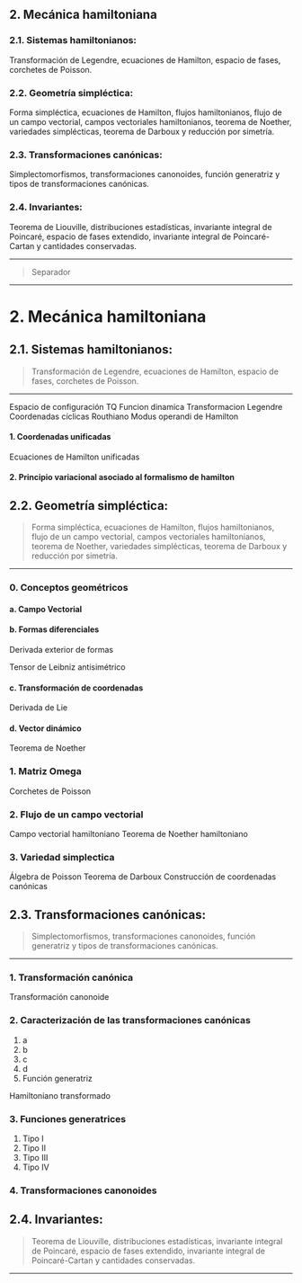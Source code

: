 
## 2. Mecánica hamiltoniana

### 2.1. Sistemas hamiltonianos:

Transformación de Legendre,
ecuaciones de Hamilton,
espacio de fases,
corchetes de Poisson.

### 2.2. Geometría simpléctica:
Forma simpléctica,
ecuaciones de Hamilton,
flujos hamiltonianos,
flujo de un campo vectorial,
campos vectoriales hamiltonianos,
teorema de Noether,
variedades simplécticas,
teorema de Darboux y reducción por simetría.

### 2.3. Transformaciones canónicas:
Simplectomorfismos,
transformaciones canonoides,
función generatriz y tipos de transformaciones canónicas.

### 2.4. Invariantes:
Teorema de Liouville,
distribuciones estadísticas,
invariante integral de Poincaré,
espacio de fases extendido,
invariante integral de Poincaré-Cartan y cantidades conservadas.

---

> Separador

---


# 2. Mecánica hamiltoniana

## 2.1. Sistemas hamiltonianos:
> Transformación de Legendre,
ecuaciones de Hamilton,
espacio de fases,
corchetes de Poisson.

---

Espacio de configuración TQ
Funcion dinamica
Transformacion Legendre
Coordenadas cíclicas
Routhiano
Modus operandi de Hamilton
#### 1. Coordenadas unificadas
Ecuaciones de Hamilton unificadas
#### 2. Principio variacional asociado al formalismo de hamilton


## 2.2. Geometría simpléctica: 
>Forma simpléctica,
ecuaciones de Hamilton,
flujos hamiltonianos,
flujo de un campo vectorial,
campos vectoriales hamiltonianos,
teorema de Noether,
variedades simplécticas,
teorema de Darboux y reducción por simetría.

---

### 0. Conceptos geométricos
#### a. Campo Vectorial
#### b. Formas diferenciales
Derivada exterior de formas

Tensor de Leibniz antisimétrico

#### c. Transformación de coordenadas

Derivada de Lie

#### d. Vector dinámico

Teorema de Noether

### 1. Matriz Omega

Corchetes de Poisson

### 2. Flujo de un campo vectorial

Campo vectorial hamiltoniano
Teorema de Noether hamiltoniano

### 3. Variedad simplectica

Álgebra de Poisson
Teorema de Darboux
Construcción de coordenadas canónicas

## 2.3. Transformaciones canónicas:

> Simplectomorfismos,
transformaciones canonoides,
función generatriz y tipos de transformaciones canónicas.

---

### 1. Transformación canónica

Transformación canonoide

### 2. Caracterización de las transformaciones canónicas

1. a
2. b
3. c
4. d
5. Función generatriz

Hamiltoniano transformado

### 3. Funciones generatrices

1. Tipo I
2. Tipo II
3. Tipo III
4. Tipo IV

### 4. Transformaciones canonoides

## 2.4. Invariantes:

> Teorema de Liouville,
distribuciones estadísticas,
invariante integral de Poincaré,
espacio de fases extendido,
invariante integral de Poincaré-Cartan y cantidades conservadas.

---


<!--stackedit_data:
eyJoaXN0b3J5IjpbLTg0OTM3Mzk5N119
-->